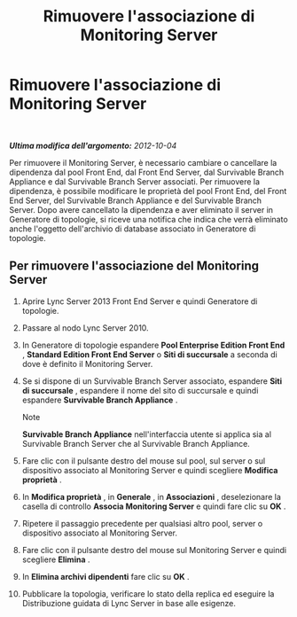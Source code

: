 ﻿---
title: Rimuovere l'associazione di Monitoring Server
TOCTitle: Rimuovere l'associazione di Monitoring Server
ms:assetid: c45b22ae-fc06-484a-a05b-735bd1bb7448
ms:mtpsurl: https://technet.microsoft.com/it-it/library/JJ721877(v=OCS.15)
ms:contentKeyID: 49887743
ms.date: 08/24/2015
mtps_version: v=OCS.15
ms.translationtype: HT
---

# Rimuovere l'associazione di Monitoring Server

 

_**Ultima modifica dell'argomento:** 2012-10-04_

Per rimuovere il Monitoring Server, è necessario cambiare o cancellare la dipendenza dal pool Front End, dal Front End Server, dal Survivable Branch Appliance e dal Survivable Branch Server associati. Per rimuovere la dipendenza, è possibile modificare le proprietà del pool Front End, del Front End Server, del Survivable Branch Appliance e del Survivable Branch Server. Dopo avere cancellato la dipendenza e aver eliminato il server in Generatore di topologie, si riceve una notifica che indica che verrà eliminato anche l'oggetto dell'archivio di database associato in Generatore di topologie.

## Per rimuovere l'associazione del Monitoring Server

1.  Aprire Lync Server 2013 Front End Server e quindi Generatore di topologie.

2.  Passare al nodo Lync Server 2010.

3.  In Generatore di topologie espandere **Pool Enterprise Edition Front End** , **Standard Edition Front End Server** o **Siti di succursale** a seconda di dove è definito il Monitoring Server.

4.  Se si dispone di un Survivable Branch Server associato, espandere **Siti di succursale** , espandere il nome del sito di succursale e quindi espandere **Survivable Branch Appliance** .
    

    > [!NOTE]
    > <STRONG>Survivable Branch Appliance</STRONG> nell'interfaccia utente si applica sia al Survivable Branch Server che al Survivable Branch Appliance.



5.  Fare clic con il pulsante destro del mouse sul pool, sul server o sul dispositivo associato al Monitoring Server e quindi scegliere **Modifica proprietà** .

6.  In **Modifica proprietà** , in **Generale** , in **Associazioni** , deselezionare la casella di controllo **Associa Monitoring Server** e quindi fare clic su **OK** .

7.  Ripetere il passaggio precedente per qualsiasi altro pool, server o dispositivo associato al Monitoring Server.

8.  Fare clic con il pulsante destro del mouse sul Monitoring Server e quindi scegliere **Elimina** .

9.  In **Elimina archivi dipendenti** fare clic su **OK** .

10. Pubblicare la topologia, verificare lo stato della replica ed eseguire la Distribuzione guidata di Lync Server in base alle esigenze.

